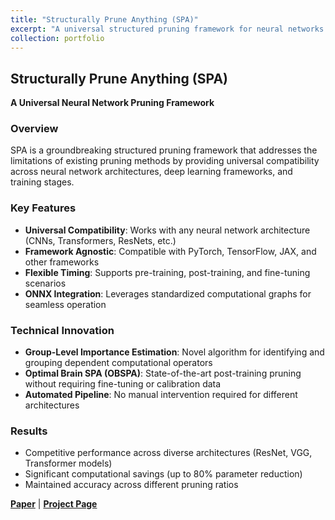 ```yaml
---
title: "Structurally Prune Anything (SPA)"
excerpt: "A universal structured pruning framework for neural networks that works across any architecture, framework, and training stage<br/><img src='/projects/SPA/System_overview.png'>"
collection: portfolio
---
```


## Structurally Prune Anything (SPA)

**A Universal Neural Network Pruning Framework**

### Overview
SPA is a groundbreaking structured pruning framework that addresses the limitations of existing pruning methods by providing universal compatibility across neural network architectures, deep learning frameworks, and training stages.

### Key Features
- **Universal Compatibility**: Works with any neural network architecture (CNNs, Transformers, ResNets, etc.)
- **Framework Agnostic**: Compatible with PyTorch, TensorFlow, JAX, and other frameworks
- **Flexible Timing**: Supports pre-training, post-training, and fine-tuning scenarios
- **ONNX Integration**: Leverages standardized computational graphs for seamless operation

### Technical Innovation
- **Group-Level Importance Estimation**: Novel algorithm for identifying and grouping dependent computational operators
- **Optimal Brain SPA (OBSPA)**: State-of-the-art post-training pruning without requiring fine-tuning or calibration data
- **Automated Pipeline**: No manual intervention required for different architectures

### Results
- Competitive performance across diverse architectures (ResNet, VGG, Transformer models)
- Significant computational savings (up to 80% parameter reduction)
- Maintained accuracy across different pruning ratios

[**Paper**](https://arxiv.org/pdf/2403.18955) | [**Project Page**](../SPA.html) 
